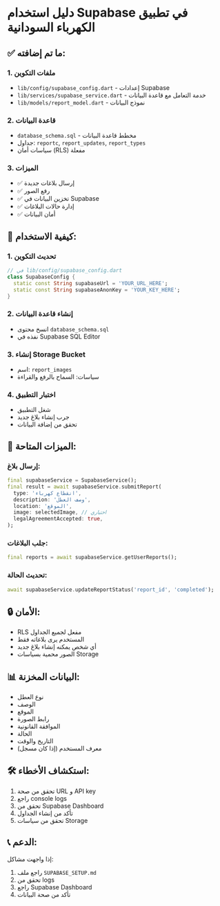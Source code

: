 # دليل استخدام Supabase في تطبيق الكهرباء السودانية

## ✅ ما تم إضافته:

### 1. ملفات التكوين
- `lib/config/supabase_config.dart` - إعدادات Supabase
- `lib/services/supabase_service.dart` - خدمة التعامل مع قاعدة البيانات
- `lib/models/report_model.dart` - نموذج البيانات

### 2. قاعدة البيانات
- `database_schema.sql` - مخطط قاعدة البيانات
- جداول: `reportc`, `report_updates`, `report_types`
- سياسات أمان (RLS) مفعلة

### 3. الميزات
- ✅ إرسال بلاغات جديدة
- ✅ رفع الصور
- ✅ تخزين البيانات في Supabase
- ✅ إدارة حالات البلاغات
- ✅ أمان البيانات

## 🚀 كيفية الاستخدام:

### 1. تحديث التكوين
```dart
// في lib/config/supabase_config.dart
class SupabaseConfig {
  static const String supabaseUrl = 'YOUR_URL_HERE';
  static const String supabaseAnonKey = 'YOUR_KEY_HERE';
}
```

### 2. إنشاء قاعدة البيانات
- انسخ محتوى `database_schema.sql`
- نفذه في Supabase SQL Editor

### 3. إنشاء Storage Bucket
- اسم: `report_images`
- سياسات: السماح بالرفع والقراءة

### 4. اختبار التطبيق
- شغل التطبيق
- جرب إنشاء بلاغ جديد
- تحقق من إضافة البيانات

## 📱 الميزات المتاحة:

### إرسال بلاغ:
```dart
final supabaseService = SupabaseService();
final result = await supabaseService.submitReport(
  type: 'انقطاع كهرباء',
  description: 'وصف العطل',
  location: 'الموقع',
  image: selectedImage, // اختياري
  legalAgreementAccepted: true,
);
```

### جلب البلاغات:
```dart
final reports = await supabaseService.getUserReports();
```

### تحديث الحالة:
```dart
await supabaseService.updateReportStatus('report_id', 'completed');
```

## 🔒 الأمان:
- RLS مفعل لجميع الجداول
- المستخدم يرى بلاغاته فقط
- أي شخص يمكنه إنشاء بلاغ جديد
- الصور محمية بسياسات Storage

## 📊 البيانات المخزنة:
- نوع العطل
- الوصف
- الموقع
- رابط الصورة
- الموافقة القانونية
- الحالة
- التاريخ والوقت
- معرف المستخدم (إذا كان مسجل)

## 🛠️ استكشاف الأخطاء:
1. تحقق من صحة URL و API key
2. راجع console logs
3. تحقق من Supabase Dashboard
4. تأكد من إنشاء الجداول
5. تحقق من سياسات Storage

## 📞 الدعم:
إذا واجهت مشاكل:
1. راجع ملف `SUPABASE_SETUP.md`
2. تحقق من logs
3. راجع Supabase Dashboard
4. تأكد من صحة البيانات 